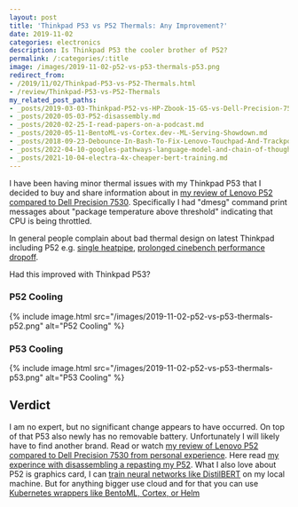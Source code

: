 ```yaml
---
layout: post
title: 'Thinkpad P53 vs P52 Thermals: Any Improvement?'
date: 2019-11-02
categories: electronics
description: Is Thinkpad P53 the cooler brother of P52?
permalink: /:categories/:title
image: /images/2019-11-02-p52-vs-p53-thermals-p53.png
redirect_from:
- /2019/11/02/Thinkpad-P53-vs-P52-Thermals.html
- /review/Thinkpad-P53-vs-P52-Thermals
my_related_post_paths:
- _posts/2019-03-03-Thinkpad-P52-vs-HP-Zbook-15-G5-vs-Dell-Precision-7530.md
- _posts/2020-05-03-P52-disassembly.md
- _posts/2020-02-25-I-read-papers-on-a-podcast.md
- _posts/2020-05-11-BentoML-vs-Cortex.dev--ML-Serving-Showdown.md
- _posts/2018-09-23-Debounce-In-Bash-To-Fix-Lenovo-Touchpad-And-Trackpoint-Lost-Sync.md
- _posts/2022-04-10-googles-pathways-language-model-and-chain-of-thought.md
- _posts/2021-10-04-electra-4x-cheaper-bert-training.md
---
```




I have been having minor thermal issues with my Thinkpad P53 that I decided to buy and share information about in [my review of Lenovo P52 compared to Dell Precision 7530](/electronics/Thinkpad-P52-vs-HP-Zbook-15-G5-vs-Dell-Precision-7530). Specifically I had "dmesg" command print messages about "package temperature above threshold" indicating that CPU is being throttled.

In general people complain about bad thermal design on latest Thinkpad including P52 e.g. [single heatpipe](http://forum.notebookreview.com/attachments/cooling_comparison-png.160125/), [prolonged cinebench performance dropoff](https://www.notebookcheck.net/Lenovo-ThinkPad-P52-i7-P1000-FHD-Workstation-Review.322974.0.html).

Had this improved with Thinkpad P53?

### P52 Cooling
{% include image.html src="/images/2019-11-02-p52-vs-p53-thermals-p52.png" alt="P52 Cooling" %}

### P53 Cooling
{% include image.html src="/images/2019-11-02-p52-vs-p53-thermals-p53.png" alt="P53 Cooling" %}


## Verdict

I am no expert, but no significant change appears to have occurred. On top of that P53 also newly has no removable battery. Unfortunately I will likely have to find another brand.
Read or watch [my review of Lenovo P52 compared to Dell Precision 7530 from personal experience](https://vaclavkosar.com/electronics/Thinkpad-P52-vs-HP-Zbook-15-G5-vs-Dell-Precision-7530).
Here read [my experince with disassembling a repasting my P52](/electronics/P52-disassembly).
What I also love about P52 is graphics card, I can [train neural networks like DistilBERT](/ml/transformers-self-attention-mechanism-simplified) on my local machine.
But for anything bigger use cloud and for that you can use [Kubernetes wrappers like BentoML, Cortex, or Helm](/ml/BentoML-vs-Cortex.dev-ML-Serving-Showdown)